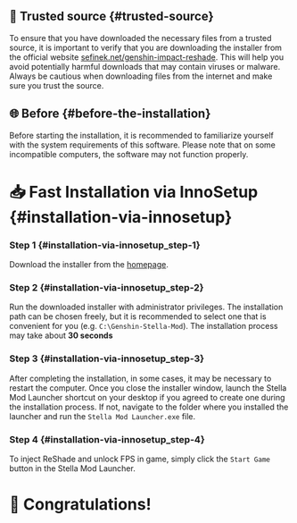 <!-- [[> SEO
###### Number: 1.10

###### Title: How to use ReShade and FPS Unlock in Genshin? Guide
###### Description: This document provides a comprehensive installation guide for Genshin Stella Mod, which includes ReShade and FPS unlocking. Follow the step-by-step instructions to enhance your Genshin Impact gaming experience. Learn how to install the mod using the InnoSetup installer, ensuring compatibility with various operating systems. Check your PC's specifications to meet the mod's requirements and enjoy new features seamlessly.
###### Tags: genshin stella mod, genshin impact reshade, fps unlock, installation guide, how-to, supported operating systems, pc requirements, trusted source, avoid harmful downloads, beta version, installation process, innosetup installer, step-by-step guide, download instructions, stella mod launcher, desktop shortcut, game launcher, new features, reshade injection, fps boost, game performance, game modifications, stella mod beta, computer specifications, genshin impact modding, game enhancements, trusted installer, download from official website, computer safety, genshin impact mods
###### Canonical: /genshin-impact-reshade/docs?page=installation
]]> -->

## 🔑 Trusted source {#trusted-source}
To ensure that you have downloaded the necessary files from a trusted source, it is important to verify that you are downloading the installer from the official website [sefinek.net/genshin-impact-reshade](https://sefinek.net/genshin-impact-reshade).
This will help you avoid potentially harmful downloads that may contain viruses or malware. Always be cautious when downloading files from the internet and make sure you trust the source.

## 🌐 Before {#before-the-installation}
Before starting the installation, it is recommended to familiarize yourself with the system requirements of this software. Please note that on some incompatible computers, the software may not function properly.

# 📥 Fast Installation via InnoSetup {#installation-via-innosetup}
### Step 1 {#installation-via-innosetup_step-1}
Download the installer from the [homepage](https://sefinek.net/genshin-impact-reshade).

### Step 2 {#installation-via-innosetup_step-2}
Run the downloaded installer with administrator privileges. The installation path can be chosen freely, but it is recommended to select one that is convenient for you (e.g. `C:\Genshin-Stella-Mod`).
The installation process may take about **30 seconds**

### Step 3 {#installation-via-innosetup_step-3}
After completing the installation, in some cases, it may be necessary to restart the computer. Once you close the installer window, launch the Stella Mod Launcher shortcut on your desktop if you agreed to create one during the installation process. If not, navigate to the folder where you installed the launcher and run the `Stella Mod Launcher.exe` file.

### Step 4 {#installation-via-innosetup_step-4}
To inject ReShade and unlock FPS in game, simply click the `Start Game` button in the Stella Mod Launcher.

# 🎉 Congratulations!